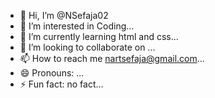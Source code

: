 - 👋 Hi, I’m @NSefaja02
- 👀 I’m interested in Coding...
- 🌱 I’m currently learning  html and css...
- 💞️ I’m looking to collaborate on ...
- 📫 How to reach me nartsefaja@gmail.com...
- 😄 Pronouns: ...
- ⚡ Fun fact: no fact...

<!---
NSefaja02/NSefaja02 is a ✨ special ✨ repository because its `README.md` (this file) appears on your GitHub profile.
You can click the Preview link to take a look at your changes.
--->
